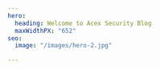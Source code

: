 ```yaml
---
hero:
  heading: Welcome to Acex Security Blog
  maxWidthPX: "652"
seo:
  image: "/images/hero-2.jpg"

---
```


